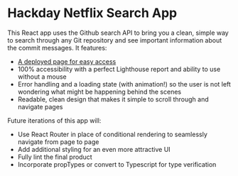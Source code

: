 # Hackday Netflix Search App

This React app uses the Github search API to bring you a clean, simple way to search through any Git repository and see important information about the commit messages.  It features:

- [A deployed page for easy access](https://frontend-intern-hackday-rbd0qo8o2-kanderson58.vercel.app/)
- 100% accessibility with a perfect Lighthouse report and ability to use without a mouse
- Error handling and a loading state (with animation!) so the user is not left wondering what might be happening behind the scenes
- Readable, clean design that makes it simple to scroll through and navigate pages

Future iterations of this app will:
- Use React Router in place of conditional rendering to seamlessly navigate from page to page
- Add additional styling for an even more attractive UI
- Fully lint the final product
- Incorporate propTypes or convert to Typescript for type verification